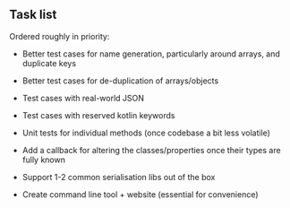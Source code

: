 
## Task list

Ordered roughly in priority:

- Better test cases for name generation, particularly around arrays, and duplicate keys
- Better test cases for de-duplication of arrays/objects
- Test cases with real-world JSON
- Test cases with reserved kotlin keywords

- Unit tests for individual methods (once codebase a bit less volatile)
- Add a callback for altering the classes/properties once their types are fully known
- Support 1-2 common serialisation libs out of the box
- Create command line tool + website (essential for convenience)
